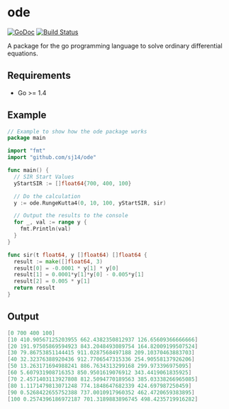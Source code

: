 ode
===
[![GoDoc](https://godoc.org/github.com/sj14/ode?status.png)](https://godoc.org/github.com/sj14/ode) [![Build Status](https://travis-ci.org/sj14/ode.svg)](https://travis-ci.org/sj14/ode)

A package for the go programming language to solve ordinary differential equations.

## Requirements

- Go >= 1.4

## Example
```go
// Example to show how the ode package works
package main

import "fmt"
import "github.com/sj14/ode"

func main() {
  // SIR Start Values
  yStartSIR := []float64{700, 400, 100}

  // Do the calculation
  y := ode.RungeKutta4(0, 10, 100, yStartSIR, sir)

  // Output the results to the console
  for _, val := range y {
    fmt.Println(val)
  }
}

func sir(t float64, y []float64) []float64 {
  result := make([]float64, 3)
  result[0] = -0.0001 * y[1] * y[0]
  result[1] = 0.0001*y[1]*y[0] - 0.005*y[1]
  result[2] = 0.005 * y[1]
  return result
}
```
## Output
```go
[0 700 400 100]
[10 410.90567125203955 662.4382350812937 126.65609366666666]
[20 191.97505869594923 843.2048493089754 164.82009199507524]
[30 79.86753851144415 911.0287568497188 209.10370463883703]
[40 32.32376388920436 912.7706547315336 254.90558137926206]
[50 13.263171694988241 886.7634313299168 299.973396975095]
[60 5.607931908716353 850.9501619076912 343.4419061835925]
[70 2.4571403113927808 812.5094770189563 385.03338266965085]
[80 1.1171479813071248 774.1848647682339 424.697987250459]
[90 0.5268422655752388 737.0010917960352 462.4720659383895]
[100 0.2574396186972187 701.3189883896745 498.4235719916282]
```
